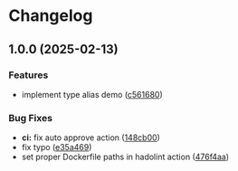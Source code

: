 # Changelog

## 1.0.0 (2025-02-13)


### Features

* implement type alias demo ([c561680](https://github.com/alrayyes/generictypealiasesdemo/commit/c56168086836601265231ed0ef0fe4092be420c3))


### Bug Fixes

* **ci:** fix auto approve action ([148cb00](https://github.com/alrayyes/generictypealiasesdemo/commit/148cb003898e749fc0c8416b369aac1d5fb9f6f7))
* fix typo ([e35a469](https://github.com/alrayyes/generictypealiasesdemo/commit/e35a4693d86eb5241e381ff12c9eaf62ba8627cb))
* set proper Dockerfile paths in hadolint action ([476f4aa](https://github.com/alrayyes/generictypealiasesdemo/commit/476f4aab26457c4d8e3d4a83f9371d7166adb8b4))
